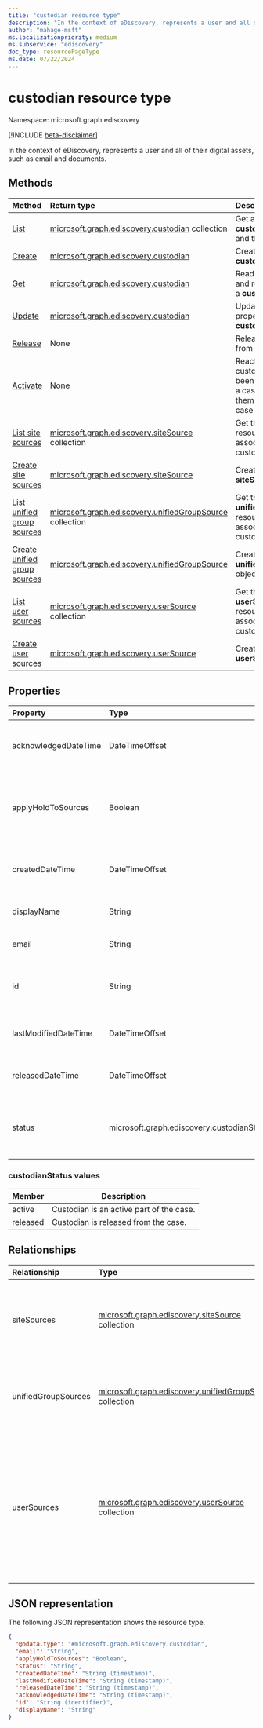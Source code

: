 ```yaml
---
title: "custodian resource type"
description: "In the context of eDiscovery, represents a user and all of their digital assets, such as email and documents."
author: "mahage-msft"
ms.localizationpriority: medium
ms.subservice: "ediscovery"
doc_type: resourcePageType
ms.date: 07/22/2024
---
```


# custodian resource type

Namespace: microsoft.graph.ediscovery

[!INCLUDE [beta-disclaimer](../../includes/beta-disclaimer.md)]

In the context of eDiscovery, represents a user and all of their digital assets, such as email and documents.

## Methods

|Method|Return type|Description|
|:---|:---|:---|
|[List](../api/ediscovery-case-list-custodians.md)|[microsoft.graph.ediscovery.custodian](../resources/ediscovery-custodian.md) collection|Get a list of **custodian** objects and their properties.|
|[Create](../api/ediscovery-case-post-custodians.md)|[microsoft.graph.ediscovery.custodian](../resources/ediscovery-custodian.md)|Create a new **custodian** object.|
|[Get](../api/ediscovery-custodian-get.md)|[microsoft.graph.ediscovery.custodian](../resources/ediscovery-custodian.md)|Read the properties and relationships of a **custodian** object.|
|[Update](../api/ediscovery-custodian-update.md)|[microsoft.graph.ediscovery.custodian](../resources/ediscovery-custodian.md)|Update the properties of a **custodian** object.|
|[Release](../api/ediscovery-custodian-release.md)|None|Release a custodian from a case.|
|[Activate](../api/ediscovery-custodian-activate.md)|None|Reactivate a custodian that has been released from a case and make them part of the case again.|
|[List site sources](../api/ediscovery-custodian-list-sitesources.md)|[microsoft.graph.ediscovery.siteSource](../resources/ediscovery-sitesource.md) collection|Get the **siteSource** resources associated with the custodian.|
|[Create site sources](../api/ediscovery-custodian-post-sitesources.md)|[microsoft.graph.ediscovery.siteSource](../resources/ediscovery-sitesource.md)|Create a new **siteSource** object.|
|[List unified group sources](../api/ediscovery-custodian-list-unifiedgroupsources.md)|[microsoft.graph.ediscovery.unifiedGroupSource](../resources/ediscovery-unifiedgroupsource.md) collection|Get the list of **unifiedGroupSource** resources associated with the custodian.|
|[Create unified group sources](../api/ediscovery-custodian-post-unifiedgroupsources.md)|[microsoft.graph.ediscovery.unifiedGroupSource](../resources/ediscovery-unifiedgroupsource.md)|Create a new **unifiedGroupSource** object.|
|[List user sources](../api/ediscovery-custodian-list-usersources.md)|[microsoft.graph.ediscovery.userSource](../resources/ediscovery-usersource.md) collection|Get the list of **userSource** resources associated with the custodian.|
|[Create user sources](../api/ediscovery-custodian-post-usersources.md)|[microsoft.graph.ediscovery.userSource](../resources/ediscovery-usersource.md)|Create a new **userSource** object.|

## Properties

|Property|Type|Description|
|:---|:---|:---|
|acknowledgedDateTime|DateTimeOffset|Date and time the custodian acknowledged a hold notification.|
|applyHoldToSources|Boolean|Identifies whether a custodian's sources were placed on hold during creation.|
|createdDateTime|DateTimeOffset|Date and time when the custodian was added to the case.|
|displayName|String|Display name of the custodian.|
|email|String|Email address of the custodian.|
|id|String|The ID for the custodian in the specified case. Read-only.|
|lastModifiedDateTime|DateTimeOffset|Date and time the custodian object was last modified|
|releasedDateTime|DateTimeOffset|Date and time the custodian was released from the case.|
|status|microsoft.graph.ediscovery.custodianStatus|Status of the custodian. Possible values are: `active`, `released`.|

### custodianStatus values

|Member|Description|
|:----|-----------|
|active|Custodian is an active part of the case. |
|released|Custodian is released from the case.|

## Relationships

|Relationship|Type|Description|
|:---|:---|:---|
|siteSources|[microsoft.graph.ediscovery.siteSource](../resources/ediscovery-sitesource.md) collection|Data source entity for SharePoint sites associated with the custodian.|
|unifiedGroupSources|[microsoft.graph.ediscovery.unifiedGroupSource](../resources/ediscovery-unifiedgroupsource.md) collection|Data source entity for groups associated with the custodian.|
|userSources|[microsoft.graph.ediscovery.userSource](../resources/ediscovery-usersource.md) collection|Data source entity for a the custodian. This is the container for a custodian's mailbox and OneDrive for Business site.|

<!--|lastIndexOperation|[caseIndexOperation](../resources/caseindexoperation.md)|**TODO: Add Description**| -->

## JSON representation

The following JSON representation shows the resource type.
<!-- {
  "blockType": "resource",
  "keyProperty": "id",
  "@odata.type": "microsoft.graph.ediscovery.custodian",
  "openType": false
}
-->

``` json
{
  "@odata.type": "#microsoft.graph.ediscovery.custodian",
  "email": "String",
  "applyHoldToSources": "Boolean",
  "status": "String",
  "createdDateTime": "String (timestamp)",
  "lastModifiedDateTime": "String (timestamp)",
  "releasedDateTime": "String (timestamp)",
  "acknowledgedDateTime": "String (timestamp)",
  "id": "String (identifier)",
  "displayName": "String"
}
```

